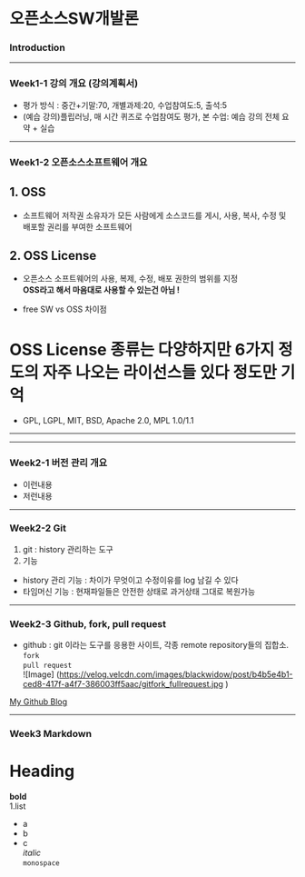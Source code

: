 # **오픈소스SW개발론**

### Introduction

-------------
### Week1-1 강의 개요 (강의계획서)
* 평가 방식 : 중간+기말:70, 개별과제:20, 수업참여도:5, 출석:5
* (예습 강의)플립러닝, 매 시간 퀴즈로 수업참여도 평가, 본 수업: 예습 강의 전체 요약 + 실습 
-------------
### Week1-2 오픈소스소프트웨어 개요
## 1. OSS ##
* 소프트웨어 저작권 소유자가 모든 사람에게 소스코드를 게시, 사용, 복사, 수정 및 배포할 권리를 부여한 소프트웨어
## 2. OSS License ##
* 오픈소스 소프트웨어의 사용, 복제, 수정, 배포 권한의 범위를 지정   
**OSS라고 해서 마음대로 사용할 수 있는건 아님 !**

- free SW vs OSS 차이점 

OSS License 종류는 다양하지만 6가지 정도의 자주 나오는 라이선스들 있다 정도만 기억
=================================================================
- GPL, LGPL, MIT, BSD, Apache 2.0, MPL 1.0/1.1
---
-------------
### Week2-1 버전 관리 개요
* 이런내용
* 저런내용

-------------
### Week2-2 Git
1. git : history 관리하는 도구  
2. 기능
- history 관리 기능 : 차이가 무엇이고 수정이유를 log 남길 수 있다  
- 타임머신 기능 : 현재파일들은 안전한 상태로 과거상태 그대로 복원가능  
-------------
### Week2-3 Github, fork, pull request
* github : git 이라는 도구를 응용한 사이트, 각종 remote repository들의 집합소.  
`fork`  
`pull request`  
![Image] (https://velog.velcdn.com/images/blackwidow/post/b4b5e4b1-ced8-417f-a4f7-386003ff5aac/gitfork_fullrequest.jpg )

[My Github Blog](https://github.com/kwak-jiho)

-------------
### Week3     Markdown
Heading
========  
**bold**  
1.list
* a  
* b  
* c  
_italic_  
`monospace`  
